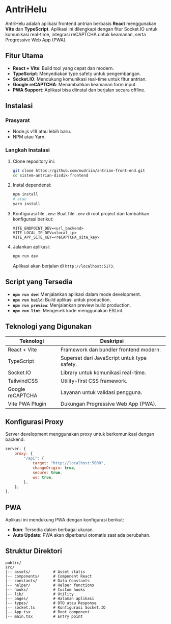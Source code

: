 # AntriHelu

AntriHelu adalah aplikasi frontend antrian berbasis **React** menggunakan **Vite** dan **TypeScript**. Aplikasi ini dilengkapi dengan fitur Socket.IO untuk komunikasi real-time, integrasi reCAPTCHA untuk keamanan, serta Progressive Web App (PWA).

## Fitur Utama

-   **React + Vite**: Build tool yang cepat dan modern.
-   **TypeScript**: Menyediakan type safety untuk pengembangan.
-   **Socket.IO**: Mendukung komunikasi real-time untuk fitur antrian.
-   **Google reCAPTCHA**: Menambahkan keamanan form input.
-   **PWA Support**: Aplikasi bisa diinstal dan berjalan secara offline.

## Instalasi

### Prasyarat

-   Node.js v18 atau lebih baru.
-   NPM atau Yarn.

### Langkah Instalasi

1. Clone repository ini:

    ```bash
    git clone https://github.com/nudriin/antrian-front-end.git
    cd sistem-antrian-disdik-frontend
    ```

2. Instal dependensi:

    ```bash
    npm install
    # atau
    yarn install
    ```

3. Konfigurasi file `.env`:
   Buat file `.env` di root project dan tambahkan konfigurasi berikut:

    ```env
    VITE_ENDPOINT_DEV=<url_backend>
    VITE_LOCAL_IP_DEV=<local_ip>
    VITE_APP_SITE_KEY=<reCAPTCHA_site_key>
    ```

4. Jalankan aplikasi:

    ```bash
    npm run dev
    ```

    Aplikasi akan berjalan di `http://localhost:5173`.

## Script yang Tersedia

-   **`npm run dev`**: Menjalankan aplikasi dalam mode development.
-   **`npm run build`**: Build aplikasi untuk production.
-   **`npm run preview`**: Menjalankan preview build production.
-   **`npm run lint`**: Mengecek kode menggunakan ESLint.

## Teknologi yang Digunakan

| Teknologi        | Deskripsi                                   |
| ---------------- | ------------------------------------------- |
| React + Vite     | Framework dan bundler frontend modern.      |
| TypeScript       | Superset dari JavaScript untuk type safety. |
| Socket.IO        | Library untuk komunikasi real-time.         |
| TailwindCSS      | Utility-first CSS framework.                |
| Google reCAPTCHA | Layanan untuk validasi pengguna.            |
| Vite PWA Plugin  | Dukungan Progressive Web App (PWA).         |

## Konfigurasi Proxy

Server development menggunakan proxy untuk berkomunikasi dengan backend:

```javascript
server: {
    proxy: {
        "/api": {
            target: "http://localhost:5000",
            changeOrigin: true,
            secure: true,
            ws: true,
        },
    },
},
```

## PWA

Aplikasi ini mendukung PWA dengan konfigurasi berikut:

-   **Ikon**: Tersedia dalam berbagai ukuran.
-   **Auto Update**: PWA akan diperbarui otomatis saat ada perubahan.

## Struktur Direktori

```
public/
src/
|-- assets/          # Asset statis
|-- components/      # Component React
|-- constants/       # Data Constants
|-- helper/          # Helper functions
|-- hooks/           # Custom hooks
|-- lib/             # Utility
|-- pages/           # Halaman aplikasi
|-- types/           # DTO atau Response
|-- socket.ts        # Konfigurasi Socket.IO
|-- App.tsx          # Root component
|-- main.tsx         # Entry point
```
